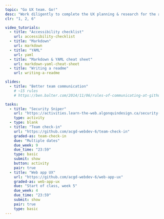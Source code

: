 ```yaml
---
topic: "Go UX team. Go!"
desc: "Work diligently to complete the UX planning & research for the app to ready it for testing."
clr: "1, 2, 6"

video_tutorials:
  - title: "Accessibility checklist"
    url: accessibility-checklist
  - title: "Markdown"
    url: markdown
  - title: "YAML"
    url: yaml
  - title: "Markdown & YAML cheat sheet"
    url: markdown-yaml-cheat-sheet
  - title: "Writing a readme"
    url: writing-a-readme

slides:
  - title: "Better team communication"
    # ~15 rules
    # https://ben.balter.com/2014/11/06/rules-of-communicating-at-github/

tasks:
  - title: "Security Sniper"
    url: "https://activities.learn-the-web.algonquindesign.ca/security-sniper/"
    type: activity
  - type: blank
  - title: "Team check-in"
    url: "https://github.com/acgd-webdev-6/team-check-in"
    graded-as: team-check-in
    due: "Multiple dates"
    due_week: 9
    due_time: "23:59"
    type: basic
    submit: show
    button: activity
    pair: true
  - title: "Web app UX"
    url: "https://github.com/acgd-webdev-6/web-app-ux"
    graded-as: web-app-ux
    due: "Start of class, week 5"
    due_week: 4
    due_time: "23:59"
    submit: show
    pair: true
    type: basic
---
```

